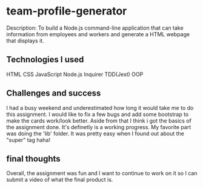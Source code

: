 # team-profile-generator
Description: To build a Node.js command-line application that can take information from employees and workers and generate a HTML webpage that displays it.

## Technologies I used
HTML
CSS
JavaScript
Node.js
Inquirer
TDD(Jest)
OOP

## Challenges and success
I had a busy weekend and underestimated how long it would take me to do this assignment. I would like to fix a few bugs and add some bootstrap to make the cards work/look better. Aside from that I think i got the basics of the assignment done. It's definetly is a working progress. My favorite part was doing the 'lib' folder. It was pretty easy when I found out about the "super" tag haha!

## final thoughts
Overall, the assignment was fun and I want to continue to work on it so I can submit a video of what the final product is.
